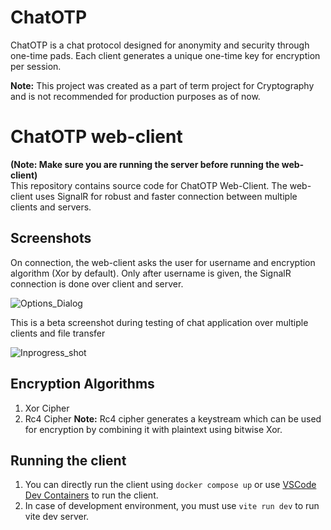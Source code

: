 # ChatOTP
ChatOTP is a chat protocol designed for anonymity and security through one-time pads. Each client generates a unique one-time key for encryption per session.

**Note:** This project was created as a part of term project for Cryptography and is not recommended for production purposes as of now.

# ChatOTP web-client
**(Note: Make sure you are running the server before running the web-client)**<br>
This repository contains source code for ChatOTP Web-Client. The web-client uses SignalR for robust and faster connection between multiple clients and servers.

## Screenshots
On connection, the web-client asks the user for username and encryption algorithm (Xor by default). Only after username is given, the SignalR connection is done over client and server.

![Options_Dialog](https://github.com/chatotp/web-client/assets/99819848/bf17b3ee-d850-49ad-9a14-9b637f7841f2)

This is a beta screenshot during testing of chat application over multiple clients and file transfer

![Inprogress_shot](https://github.com/chatotp/web-client/assets/99819848/2c1566e0-1f20-4e02-92ea-aca52b72de1e)

## Encryption Algorithms
1. Xor Cipher
2. Rc4 Cipher
**Note:** Rc4 cipher generates a keystream which can be used for encryption by combining it with plaintext using bitwise Xor.

## Running the client
1. You can directly run the client using `docker compose up` or use [VSCode Dev Containers](https://code.visualstudio.com/docs/devcontainers/containers) to run the client.
2. In case of development environment, you must use `vite run dev` to run vite dev server.
